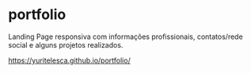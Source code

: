 # portfolio
 Landing Page responsiva com informações profissionais, contatos/rede social e alguns projetos realizados.

 https://yuritelesca.github.io/portfolio/
